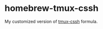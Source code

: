 homebrew-tmux-cssh
==================

My customized version of [tmux-cssh](https://github.com/dennishafemann/tmux-cssh) formula.
